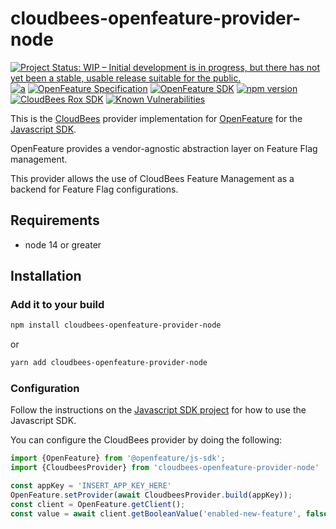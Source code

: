 # cloudbees-openfeature-provider-node

[![Project Status: WIP – Initial development is in progress, but there has not yet been a stable, usable release suitable for the public.](https://www.repostatus.org/badges/latest/wip.svg)](https://www.repostatus.org/#wip)
[![a](https://img.shields.io/badge/slack-%40cncf%2Fopenfeature-brightgreen?style=flat&logo=slack)](https://cloud-native.slack.com/archives/C0344AANLA1)
[![OpenFeature Specification](https://img.shields.io/static/v1?label=OpenFeature%20Specification&message=v0.4.0&color=yellow)](https://github.com/open-feature/spec/tree/v0.4.0)
[![OpenFeature SDK](https://img.shields.io/static/v1?label=OpenFeature%20SDK&message=v0.4.0&color=green)](https://github.com/open-feature/js-sdk)
[![npm version](https://badge.fury.io/js/cloudbees-openfeature-provider-node.svg)](https://badge.fury.io/js/cloudbees-openfeature-provider-node)
[![CloudBees Rox SDK](https://img.shields.io/static/v1?label=Rox%20SDK&message=v5.4.1&color=green)](https://www.npmjs.com/package/rox-node)
[![Known Vulnerabilities](https://snyk.io/test/github/rollout/cloudbees-openfeature-provider-node/badge.svg)](https://snyk.io/test/github/rollout/cloudbees-openfeature-provider-node)

This is the [CloudBees](https://www.cloudbees.com/products/feature-management) provider implementation for [OpenFeature](https://openfeature.dev/) for the [Javascript SDK](https://github.com/open-feature/js-sdk).

OpenFeature provides a vendor-agnostic abstraction layer on Feature Flag management.

This provider allows the use of CloudBees Feature Management as a backend for Feature Flag configurations.

## Requirements
- node 14 or greater

## Installation

### Add it to your build

```bash
npm install cloudbees-openfeature-provider-node
```
or
```bash
yarn add cloudbees-openfeature-provider-node
```

### Configuration

Follow the instructions on the [Javascript SDK project](https://github.com/open-feature/js-sdk) for how to use the Javascript SDK.

You can configure the CloudBees provider by doing the following:

```typescript
import {OpenFeature} from '@openfeature/js-sdk';
import {CloudbeesProvider} from 'cloudbees-openfeature-provider-node'

const appKey = 'INSERT_APP_KEY_HERE'
OpenFeature.setProvider(await CloudbeesProvider.build(appKey));
const client = OpenFeature.getClient();
const value = await client.getBooleanValue('enabled-new-feature', false);
```
